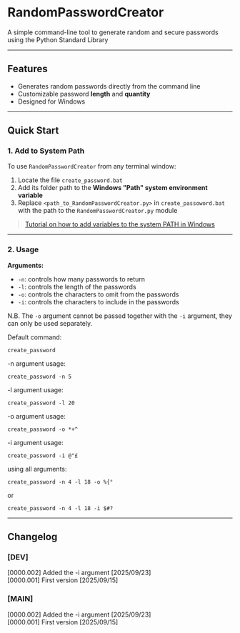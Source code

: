 # RandomPasswordCreator

A simple command-line tool to generate random and secure passwords using the Python Standard Library

---

## Features

- Generates random passwords directly from the command line
- Customizable password **length** and **quantity**
- Designed for Windows

---

## Quick Start

### 1. Add to System Path

To use `RandomPasswordCreator` from any terminal window:

1. Locate the file `create_password.bat`
2. Add its folder path to the **Windows "Path" system environment variable**
3. Replace `<path_to_RandomPasswordCreator.py>` in `create_passoword.bat` with the path to the `RandomPasswordCreator.py` module

> [Tutorial on how to add variables to the system PATH in Windows](https://www.architectryan.com/2018/03/17/add-to-the-path-on-windows-10/)

---

### 2. Usage

**Arguments:**

- `-n`: controls how many passwords to return  
- `-l`: controls the length of the passwords  
- `-o`: controls the characters to omit from the passwords
- `-i`: controls the characters to include in the passwords

N.B. The `-o` argument cannot be passed together with the `-i` argument, they can only be used separately.

Default command:
```
create_password
```
-n argument usage:

```
create_password -n 5
```
-l argument usage:

```
create_password -l 20
```
-o argument usage:

```
create_password -o *+^
```
-i argument usage:

```
create_password -i @"£
```
using all arguments:

```
create_password -n 4 -l 18 -o %{°
```
or
```
create_password -n 4 -l 18 -i $#?
```

---


## Changelog

### [DEV]

[0000.002] Added the -i argument [2025/09/23]\
[0000.001] First version [2025/09/15]

### [MAIN]

[0000.002] Added the -i argument [2025/09/23]\
[0000.001] First version [2025/09/15]